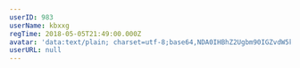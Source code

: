 ```yaml
---
userID: 983
userName: kbxxg
regTime: 2018-05-05T21:49:00.000Z
avatar: 'data:text/plain; charset=utf-8;base64,NDA0IHBhZ2Ugbm90IGZvdW5kCg=='
userURL: null
---
```



